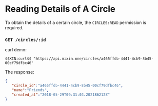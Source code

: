 # Reading Details of A Circle

To obtain the details of a certain circle, the `CIRCLES:READ` permission is required.

### `GET /circles/:id`

curl demo:

```
$$XIN:curl$$ "https://api.mixin.one/circles/a465ffdb-4441-4cb9-8b45-00cf79dfbc46"
```

The response:

```json
{
   "circle_id":"a465ffdb-4441-4cb9-8b45-00cf79dfbc46",
   "name":"Friends",
   "created_at":"2018-05-29T09:31:04.202186212Z"
}
```

